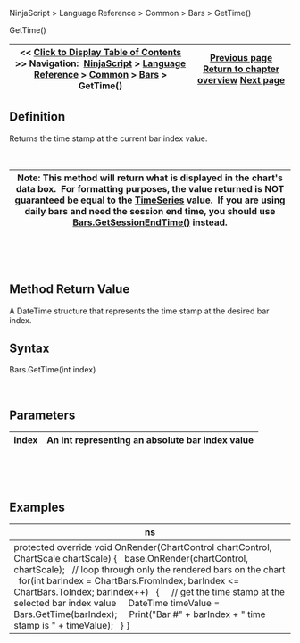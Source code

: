 ﻿


NinjaScript \> Language Reference \> Common \> Bars \> GetTime()






















GetTime()







| \<\< [Click to Display Table of Contents](gettime.md) \>\> **Navigation:**     [NinjaScript](ninjascript.md) \> [Language Reference](language_reference_wip.md) \> [Common](common.md) \> [Bars](bars.md) \> GetTime() | [Previous page](getsessionendtime.md) [Return to chapter overview](bars.md) [Next page](getvolume.md) |
| --- | --- |











## Definition


Returns the time stamp at the current bar index value.


 




| Note: This method will return what is displayed in the chart's data box.  For formatting purposes, the value returned is NOT guaranteed be equal to the [TimeSeries](timeseries.md) value.  If you are using daily bars and need the session end time, you should use [Bars.GetSessionEndTime()](getsessionendtime.md) instead. |
| --- |



 


 


## Method Return Value


A DateTime structure that represents the time stamp at the desired bar index.


## 


## Syntax


Bars.GetTime(int index)


 


## Parameters




| index | An int representing an absolute bar index value |
| --- | --- |



 


 


## Examples




| ns |
| --- |
| protected override void OnRender(ChartControl chartControl, ChartScale chartScale) {    base.OnRender(chartControl, chartScale);    // loop through only the rendered bars on the chart    for(int barIndex \= ChartBars.FromIndex; barIndex \<\= ChartBars.ToIndex; barIndex\+\+)    {      // get the time stamp at the selected bar index value      DateTime timeValue \= Bars.GetTime(barIndex);      Print("Bar \#" \+ barIndex \+ " time stamp is " \+ timeValue);    } } |









